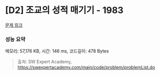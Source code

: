 # [D2] 조교의 성적 매기기 - 1983 

[문제 링크](https://swexpertacademy.com/main/code/problem/problemDetail.do?contestProbId=AV5PwGK6AcIDFAUq) 

### 성능 요약

메모리: 57,176 KB, 시간: 146 ms, 코드길이: 478 Bytes



> 출처: SW Expert Academy, https://swexpertacademy.com/main/code/problem/problemList.do